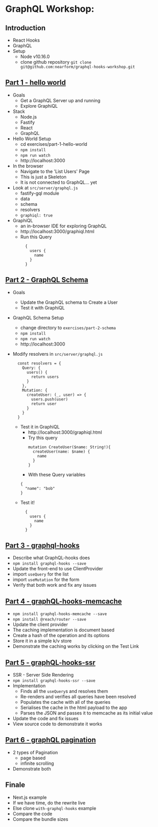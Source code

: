 # GraphQL Workshop:

## Introduction

- React Hooks
- GraphQL
- Setup
  - Node v10.16.0
  - clone github repository
  `git clone git@github.com:nearform/graphql-hooks-workshop.git`

## [Part 1 - hello world](https://github.com/nearform/graphql-hooks-workshop/tree/master/exercises/part-1-hello-world)

- Goals
  - Get a GraphQL Server up and running
  - Explore GraphiQL
- Stack
  - Node.js
  - Fastify
  - React
  - GraphQL
- Hello World Setup
  - cd exercises/part-1-hello-world
  - `npm install`
  - `npm run watch`
  - http://localhost:3000
- In the browser
  - Navigate to the 'List Users' Page
  - This is just a Skeleton
  - It is not connected to GraphQL... yet
- Look at `src/server/graphql.js`
  - fastify-gql module
  - data
  - schema
  - resolvers
  - `graphiql: true`
- GraphiQL
  - an in-browser IDE for exploring GraphQL
  - http://localhost:3000/graphiql.html
  - Run this Query
    ```
      {
        users {
          name
        }
      }
    ```

## [Part 2 - GraphQL Schema](https://github.com/nearform/graphql-hooks-workshop/tree/master/exercises/part-2-skeleton)

- Goals
  - Update the GraphQL schema to Create a User
  - Test it with GraphiQL
- GraphQL Schema Setup
  - change directory to `exercises/part-2-schema`
  - `npm install`
  - `npm run watch`
  - http://localhost:3000

- Modify resolvers in `src/server/graphql.js`
   ```
     const resolvers = {
       Query: {
         users() {
           return users
         }
       },
       Mutation: {
         createUser: (_, user) => {
           users.push(user)
           return user
         }
       }
     }
  ```
  - Test it in GraphiQL
    - http://localhost:3000/graphiql.html
    - Try this query
      ```
      mutation CreateUser($name: String!){
        createUser(name: $name) {
          name
        }
      }
      ```
    - With these Query variables
    ```
    {
      "name": "bob"
    }
    ```
  - Test it!
    ```
      {
        users {
          name
        }
      }
    ```

## [Part 3 - graphql-hooks](https://github.com/nearform/graphql-hooks-workshop/tree/master/exercises/part-3-graphql-hooks)

- Describe what GraphQL-hooks does
- `npm install graphql-hooks --save`
- Update the front-end to use ClientProvider
- import `useQuery` for the list
- import `useMutation` for the form
- Verify that both work and fix any issues

## [Part 4 - graphQL-hooks-memcache](https://github.com/nearform/graphql-hooks-workshop/tree/master/part-4-caching)

- `npm install graphql-hooks-memcache --save`
- `npm install @reach/router --save`
- Update the client provider
- The caching implementation is document based
- Create a hash of the operation and its options
- Store it in a simple k/v store
- Demonstrate the caching works by clicking on the Test Link

## [Part 5 - graphQL-hooks-ssr](https://github.com/nearform/graphql-hooks-workshop/tree/master/part-5-ssr)

- SSR - Server Side Rendering
- `npm install graphql-hooks-ssr --save`
- Implementation
  - Finds all the `useQuery`s and resolves them
  - Re-renders and verifies all queries have been resolved
  - Populates the cache with all of the queries
  - Serialises the cache in the html payload to the app
  - Parses the JSON and passes it to memcache as its initial value
- Update the code and fix issues
- View source code to demonstrate it works


## [Part 6 - graphQL pagination](https://github.com/nearform/graphql-hooks-workshop/tree/master/part-6-pagination)

- 2 types of Pagination
  - page based
  - infinite scrolling
- Demonstrate both

## Finale

- Next.js example
- If we have time, do the rewrite live
- Else clone `with-graphql-hooks` example
- Compare the code
- Compare the bundle sizes
